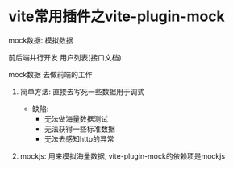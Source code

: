 # vite常用插件之vite-plugin-mock

mock数据: 模拟数据

前后端并行开发 用户列表(接口文档)

mock数据 去做前端的工作

1. 简单方法: 直接去写死一些数据用于调式
   - 缺陷:
      - 无法做海量数据测试
      - 无法获得一些标准数据
      - 无法去感知http的异常

2. mockjs: 用来模拟海量数据, vite-plugin-mock的依赖项是mockjs